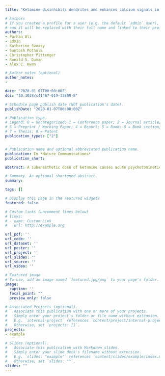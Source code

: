 ```yaml
---
title: "Ketamine disinhibits dendrites and enhances calcium signals in prefrontal dendritic spines"

# Authors
# If you created a profile for a user (e.g. the default `admin` user), write the username (folder name) here
# and it will be replaced with their full name and linked to their profile.
authors:
- Farhan Ali
- admin
- Katherine Sweasy
- Santosh Pothula
- Christopher Pittenger
- Ronald S. Duman
- Alex C. Kwan

# Author notes (optional)
author_notes:
-

date: "2020-01-07T00:00:00Z"
doi: "10.1038/s41467-019-13809-8"

# Schedule page publish date (NOT publication's date).
publishDate: "2020-01-07T00:00:00Z"

# Publication type.
# Legend: 0 = Uncategorized; 1 = Conference paper; 2 = Journal article;
# 3 = Preprint / Working Paper; 4 = Report; 5 = Book; 6 = Book section;
# 7 = Thesis; 8 = Patent
publication_types: ["2"]


# Publication name and optional abbreviated publication name.
publication: In *Nature Communications*
publication_short:

abstract: A subanesthetic dose of ketamine causes acute psychotomimetic symptoms and sustained antidepressant effects. In prefrontal cortex, the prevailing disinhibition hypothesis posits that N-methyl-d-aspartate receptor (NMDAR) antagonists such as ketamine act preferentially on GABAergic neurons. However, cortical interneurons are heterogeneous. In particular, somatostatin-expressing (SST) interneurons selectively inhibit dendrites and regulate synaptic inputs, yet their response to systemic NMDAR antagonism is unknown. Here, we report that ketamine acutely suppresses the activity of SST interneurons in the medial prefrontal cortex of the awake mouse. The deficient dendritic inhibition leads to greater synaptically evoked calcium transients in the apical dendritic spines of pyramidal neurons. By manipulating NMDAR signaling via GluN2B knockdown, we show that ketamine’s actions on the dendritic inhibitory mechanism has ramifications for frontal cortex-dependent behaviors and cortico-cortical connectivity. Collectively, these results demonstrate dendritic disinhibition and elevated calcium levels in dendritic spines as important local-circuit alterations driven by the administration of subanesthetic ketamine.

# Summary. An optional shortened abstract.
summary:

tags: []

# Display this page in the Featured widget?
featured: false

# Custom links (uncomment lines below)
# links:
# - name: Custom Link
#   url: http://example.org

url_pdf: ''
url_code: ''
url_dataset: ''
url_poster: ''
url_project: ''
url_slides: ''
url_source: ''
url_video: ''

# Featured image
# To use, add an image named `featured.jpg/png` to your page's folder.
image:
  caption: ''
  focal_point: ""
  preview_only: false

# Associated Projects (optional).
#   Associate this publication with one or more of your projects.
#   Simply enter your project's folder or file name without extension.
#   E.g. `internal-project` references `content/project/internal-project/index.md`.
#   Otherwise, set `projects: []`.
projects:
- example

# Slides (optional).
#   Associate this publication with Markdown slides.
#   Simply enter your slide deck's filename without extension.
#   E.g. `slides: "example"` references `content/slides/example/index.md`.
#   Otherwise, set `slides: ""`.
slides: ""
---
```

